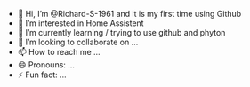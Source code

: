- 👋 Hi, I’m @Richard-S-1961 and it is my first time using Github
- 👀 I’m interested in Home Assistent
- 🌱 I’m currently learning / trying to use github and phyton
- 💞️ I’m looking to collaborate on ...
- 📫 How to reach me ...
- 😄 Pronouns: ...
- ⚡ Fun fact: ...

<!---
Richard-S-1961/Richard-S-1961 is a ✨ special ✨ repository because its `README.md` (this file) appears on your GitHub profile.
You can click the Preview link to take a look at your changes.
--->

